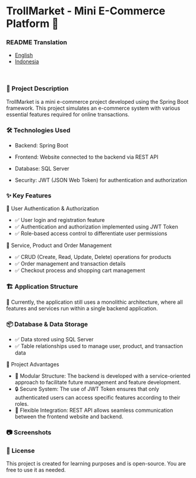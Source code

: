 # TrollMarket - Mini E-Commerce Platform 🚀

<h3>README Translation</h3>
<ul>
  <li><a href=>English</a></li>
  <li><a href=>Indonesia</a></li>
</ul>
<br>

<h3>📌 Project Description</h3>

TrollMarket is a mini e-commerce project developed using the Spring Boot framework. This project simulates an e-commerce system with various essential features required for online transactions.

<h3>🛠 Technologies Used</h3>

* Backend: Spring Boot

* Frontend: Website connected to the backend via REST API

* Database: SQL Server

* Security: JWT (JSON Web Token) for authentication and authorization

<h3>✨ Key Features</h3>

🔐 User Authentication & Authorization

* ✅ User login and registration feature
* ✅ Authentication and authorization implemented using JWT Token
* ✅ Role-based access control to differentiate user permissions

🛒 Service, Product and Order Management

* ✅ CRUD (Create, Read, Update, Delete) operations for products
* ✅ Order management and transaction details
* ✅ Checkout process and shopping cart management

<h3> 🏗 Application Structure</h3>

🔹 Currently, the application still uses a monolithic architecture, where all features and services run within a single backend application.

<h3> 📦 Database & Data Storage</h3>

* ✅ Data stored using SQL Server
* ✅ Table relationships used to manage user, product, and transaction data

🌟 Project Advantages

* 🚀 Modular Structure: The backend is developed with a service-oriented approach to facilitate future management and feature development.
* 🔒 Secure System: The use of JWT Token ensures that only authenticated users can access specific features according to their roles.
* 🔗 Flexible Integration: REST API allows seamless communication between the frontend website and backend.

<h3>📷 Screenshots</h3>



<h3>📜 License</h3>

This project is created for learning purposes and is open-source. You are free to use it as needed.
